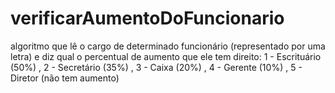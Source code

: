 # verificarAumentoDoFuncionario
algoritmo que lê o cargo de determinado funcionário (representado por uma letra) e diz qual o percentual de aumento que ele tem direito: 1 - Escrituário (50%) ,  2 - Secretário (35%) ,  3 - Caixa (20%) ,  4 - Gerente (10%) ,  5 - Diretor (não tem aumento) 
